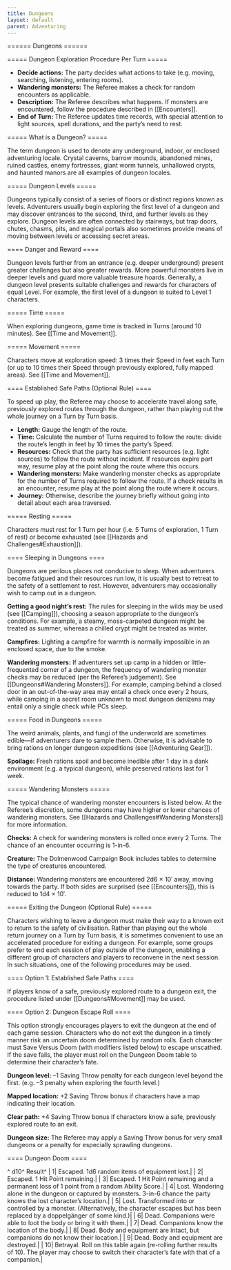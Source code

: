 ```yaml
---
title: Dungeons
layout: default
parent: Adventuring
---
```

====== Dungeons ======

===== Dungeon Exploration Procedure Per Turn =====

  - **Decide actions:** The party decides what actions to take (e.g. moving, searching, listening, entering rooms).
  - **Wandering monsters:** The Referee makes a check for random encounters as applicable.
  - **Description:** The Referee describes what happens. If monsters are encountered, follow the procedure described in [[Encounters]].
  - **End of Turn:** The Referee updates time records, with special attention to light sources, spell durations, and the party’s need to rest.

===== What is a Dungeon? =====

The term dungeon is used to denote any underground, indoor, or enclosed adventuring locale. Crystal caverns, barrow mounds, abandoned mines, ruined castles, enemy fortresses, giant worm tunnels, unhallowed crypts, and haunted manors are all examples of dungeon locales.

===== Dungeon Levels =====

Dungeons typically consist of a series of floors or distinct regions known as levels. Adventurers usually begin exploring the first level of a dungeon and may discover entrances to the second, third, and further levels as they explore. Dungeon levels are often connected by stairways, but trap doors, chutes, chasms, pits, and magical portals also sometimes provide means of moving between levels or accessing secret areas.

==== Danger and Reward ====

Dungeon levels further from an entrance (e.g. deeper underground) present greater challenges but also greater rewards. More powerful monsters live in deeper levels and guard more valuable treasure hoards. Generally, a dungeon level presents suitable challenges and rewards for characters of equal Level. For example, the first level of a dungeon is suited to Level 1 characters.

===== Time =====

When exploring dungeons, game time is tracked in Turns (around 10 minutes). See [[Time and Movement]].

===== Movement =====

Characters move at exploration speed: 3 times their Speed in feet each Turn (or up to 10 times their Speed through previously explored, fully mapped areas). See [[Time and Movement]].

==== Established Safe Paths (Optional Rule) ====

To speed up play, the Referee may choose to accelerate travel along safe, previously explored routes through the dungeon, rather than playing out the whole journey on a Turn by Turn basis.

  - **Length:** Gauge the length of the route.
  - **Time:** Calculate the number of Turns required to follow the route: divide the route’s length in feet by 10 times the party’s Speed.
  - **Resources:** Check that the party has sufficient resources (e.g. light sources) to follow the route without incident. If resources expire part way, resume play at the point along the route where this occurs.
  - **Wandering monsters:** Make wandering monster checks as appropriate for the number of Turns required to follow the route. If a check results in an encounter, resume play at the point along the route where it occurs.
  - **Journey:** Otherwise, describe the journey briefly without going into detail about each area traversed.

===== Resting =====

Characters must rest for 1 Turn per hour (i.e. 5 Turns of exploration, 1 Turn of rest) or become exhausted (see [[Hazards and Challenges#Exhaustion]]).

==== Sleeping in Dungeons ====

Dungeons are perilous places not conducive to sleep. When adventurers become fatigued and their resources run low, it is usually best to retreat to the safety of a settlement to rest. However, adventurers may occasionally wish to camp out in a dungeon.

**Getting a good night’s rest:** The rules for sleeping in the wilds may be used (see [[Camping]]), choosing a season appropriate to the dungeon’s conditions. For example, a steamy, moss-carpeted dungeon might be treated as summer, whereas a chilled crypt might be treated as winter.

**Campfires:** Lighting a campfire for warmth is normally impossible in an enclosed space, due to the smoke.

**Wandering monsters:** If adventurers set up camp in a hidden or little-frequented corner of a dungeon, the frequency of wandering monster checks may be reduced (per the Referee’s judgement). See [[Dungeons#Wandering Monsters]]. For example, camping behind a closed door in an out-of-the-way area may entail a check once every 2 hours, while camping in a secret room unknown to most dungeon denizens may entail only a single check while PCs sleep.

===== Food in Dungeons =====

The weird animals, plants, and fungi of the underworld are sometimes edible—if adventurers dare to sample them. Otherwise, it is advisable to bring rations on longer dungeon expeditions (see [[Adventuring Gear]]).

**Spoilage:** Fresh rations spoil and become inedible after 1 day in a dank environment (e.g. a typical dungeon), while preserved rations last for 1 week.

===== Wandering Monsters =====

The typical chance of wandering monster encounters is listed below. At the Referee’s discretion, some dungeons may have higher or lower chances of wandering monsters. See [[Hazards and Challenges#Wandering Monsters]] for more information.

**Checks:** A check for wandering monsters is rolled once every 2 Turns. The chance of an encounter occurring is 1-in-6.

**Creature:** The Dolmenwood Campaign Book includes tables to determine the type of creatures encountered.

**Distance:** Wandering monsters are encountered 2d6 × 10′ away, moving towards the party. If both sides are surprised (see [[Encounters]]), this is reduced to 1d4 × 10′.

===== Exiting the Dungeon (Optional Rule) =====

Characters wishing to leave a dungeon must make their way to a known exit to return to the safety of civilisation. Rather than playing out the whole return journey on a Turn by Turn basis, it is sometimes convenient to use an accelerated procedure for exiting a dungeon. For example, some groups prefer to end each session of play outside of the dungeon, enabling a different group of characters and players to reconvene in the next session. In such situations, one of the following procedures may be used.

==== Option 1: Established Safe Paths ====

If players know of a safe, previously explored route to a dungeon exit, the procedure listed under [[Dungeons#Movement]] may be used.

==== Option 2: Dungeon Escape Roll ====

This option strongly encourages players to exit the dungeon at the end of each game session. Characters who do not exit the dungeon in a timely manner risk an uncertain doom determined by random rolls. Each character must Save Versus Doom (with modifiers listed below) to escape unscathed. If the save fails, the player must roll on the Dungeon Doom table to determine their character’s fate.

**Dungeon level:** –1 Saving Throw penalty for each dungeon level beyond the first. (e.g. –3 penalty when exploring the fourth level.)

**Mapped location:** +2 Saving Throw bonus if characters have a map indicating their location.

**Clear path:** +4 Saving Throw bonus if characters know a safe, previously explored route to an exit.

**Dungeon size:** The Referee may apply a Saving Throw bonus for very small dungeons or a penalty for especially sprawling dungeons.

==== Dungeon Doom ====

^ d10^ Result^
| 1| Escaped. 1d6 random items of equipment lost.|
| 2| Escaped. 1 Hit Point remaining.|
| 3| Escaped. 1 Hit Point remaining and a permanent loss of 1 point from a random Ability Score.|
| 4| Lost. Wandering alone in the dungeon or captured by monsters. 3-in-6 chance the party knows the lost character’s location.|
| 5| Lost. Transformed into or controlled by a monster. (Alternatively, the character escapes but has been replaced by a doppelgänger of some kind.)|
| 6| Dead. Companions were able to loot the body or bring it with them.|
| 7| Dead. Companions know the location of the body.|
| 8| Dead. Body and equipment are intact, but companions do not know their location.|
| 9| Dead. Body and equipment are destroyed.|
| 10| Betrayal. Roll on this table again (re-rolling further results of 10). The player may choose to switch their character’s fate with that of a companion.|
